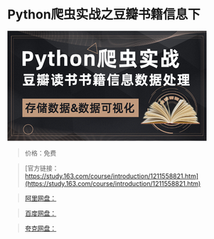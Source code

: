 # Python爬虫实战之豆瓣书籍信息下

![img](../../../assets/study163/free/43efc9fafc2f4ff69cd2c10da5e7a0e9.jpg)

> 价格：免费

> [官方链接：https://study.163.com/course/introduction/1211558821.htm](https://study.163.com/course/introduction/1211558821.htm)

> [阿里网盘：]()

> [百度网盘：]()

> [夸克网盘：]()
